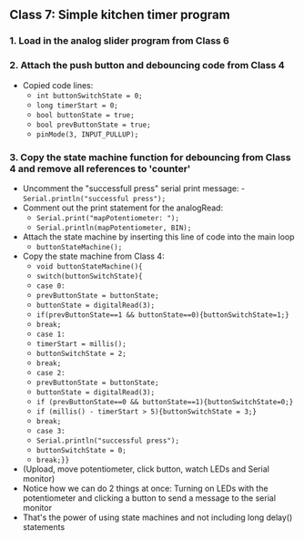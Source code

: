 ## Class 7: Simple kitchen timer program
### 1. Load in the analog slider program from Class 6

### 2. Attach the push button and debouncing code from Class 4
- Copied code lines:
  - `int buttonSwitchState = 0;`
  - `long timerStart = 0;`
  - `bool buttonState = true;`
  - `bool prevButtonState = true;`
  - `pinMode(3, INPUT_PULLUP);`

### 3. Copy the state machine function for debouncing from Class 4 and remove all references to 'counter'
- Uncomment the "successfull press" serial print message:
  -`Serial.println("successful press");`
- Comment out the print statement for the analogRead:
  - `Serial.print("mapPotentiometer: ");`
  - `Serial.println(mapPotentiometer, BIN);`
- Attach the state machine by inserting this line of code into the main loop
  - `buttonStateMachine();`
- Copy the state machine from Class 4:
  - `void buttonStateMachine(){`
  - `switch(buttonSwitchState){`
  - `case 0:`
  - `prevButtonState = buttonState;`
  - `buttonState = digitalRead(3);`
  - `if(prevButtonState==1 && buttonState==0){buttonSwitchState=1;}`
  - `break;`
  - `case 1:`
  - `timerStart = millis();`
  - `buttonSwitchState = 2;`
  - `break;`
  - `case 2:`
  - `prevButtonState = buttonState;`
  - `buttonState = digitalRead(3);`
  - `if (prevButtonState==0 && buttonState==1){buttonSwitchState=0;}`
  - `if (millis() - timerStart > 5){buttonSwitchState = 3;}`
  - `break;`
  - `case 3:`
  - `Serial.println("successful press");`
  - `buttonSwitchState = 0;`
  - `break;}}`
- (Upload, move potentiometer, click button, watch LEDs and Serial monitor)
- Notice how we can do 2 things at once: Turning on LEDs with the potentiometer and clicking a button to send a message to the serial monitor
- That's the power of using state machines and not including long delay() statements






